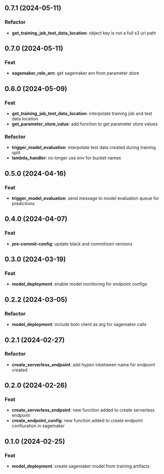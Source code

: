 ## 0.7.1 (2024-05-11)

### Refactor

- **get_training_job_test_data_location**: object key is not a full s3 uri path

## 0.7.0 (2024-05-11)

### Feat

- **sagemaker_role_arn**: get sagemaker arn from parameter store

## 0.6.0 (2024-05-09)

### Feat

- **get_training_job_test_data_location**: interpolate training job and test data location
- **get_parameter_store_value**: add function to get parameter store values

### Refactor

- **trigger_model_evaluation**: interpolate test data created during training split
- **lambda_handler**: no longer use env for bucket names

## 0.5.0 (2024-04-16)

### Feat

- **trigger_model_evaluation**: send message to model evaluation queue for predictions

## 0.4.0 (2024-04-07)

### Feat

- **pre-commit-config**: update black and commitizen versions

## 0.3.0 (2024-03-19)

### Feat

- **model_deployment**: enable model monitoring for endpoint configs

## 0.2.2 (2024-03-05)

### Refactor

- **model_deployment**: include boto client as arg for sagemaker calls

## 0.2.1 (2024-02-27)

### Refactor

- **create_serverless_endpoint**: add hypen inbetween name for endpoint created

## 0.2.0 (2024-02-26)

### Feat

- **create_serverless_endpoint**: new function added to create serverless endpoint
- **create_endpoint_config**: new function added to create endpoint confiuration in sagemaker

## 0.1.0 (2024-02-25)

### Feat

- **model_deployment**: create sagemaker model from training artifacts
